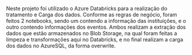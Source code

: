 Neste projeto foi utilizado o Azure Databricks para a realização do tratamento e Carga dos dados.
Conforme as regras de negócio, foram feitos 2 notebooks, sendo um contendo a informação das instituições, e o outro contendo informações dos eventos.
Ambos realizam a extração dos dados que estão armazenados no Blob Storage, na qual foram feitas a limpeza e transformações aqui no Databricks, e no final realizam a carga dos dados
no AzureSQL, da forma overwrite.
